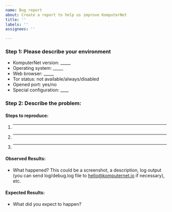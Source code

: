 ```yaml
---
name: Bug report
about: Create a report to help us improve KomputerNet
title: ''
labels: ''
assignees: ''

---
```


### Step 1: Please describe your environment

  * KomputerNet version: _____
  * Operating system: _____
  * Web browser: _____
  * Tor status: not available/always/disabled
  * Opened port: yes/no
  * Special configuration: ____

### Step 2: Describe the problem:

#### Steps to reproduce:

  1. _____
  2. _____
  3. _____

#### Observed Results:

  * What happened? This could be a screenshot, a description, log output (you can send log/debug.log file to hello@komputernet.io if necessary), etc.

#### Expected Results:

  * What did you expect to happen?
